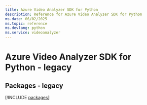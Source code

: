 ```yaml
---
title: Azure Video Analyzer SDK for Python
description: Reference for Azure Video Analyzer SDK for Python
ms.date: 06/02/2025
ms.topic: reference
ms.devlang: python
ms.service: videoanalyzer
---
```

# Azure Video Analyzer SDK for Python - legacy
## Packages - legacy
[!INCLUDE [packages](video-analyzer-index.md)]
